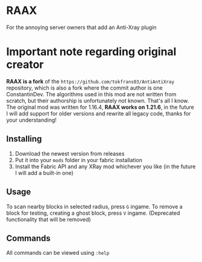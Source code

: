 # RAAX
For the annoying server owners that add an Anti-Xray plugin

# Important note regarding original creator
**RAAX is a fork** of the `https://github.com/tokfrans03/AntiAntiXray` repository, which is also a fork where the commit author is one ConstantinDev.
The algorithms used in this mod are not written from scratch, but their authorship is unfortunately not known. That's all I know.
The original mod was written for 1.16.4, **RAAX works on 1.21.6**, in the future I will add support for older versions and rewrite all legacy code, thanks for your understanding!

## Installing
1. Download the newest version from releases
2. Put it into your `mods` folder in your fabric installation
3. Install the Fabric API and any XRay mod whichever you like (in the future I will add a built-in one)

## Usage
To scan nearby blocks in selected radius, press `G` ingame.
To remove a block for testing, creating a ghost block, press `V` ingame. (Deprecated functionality that will be removed)

## Commands
All commands can be viewed using `:help`
